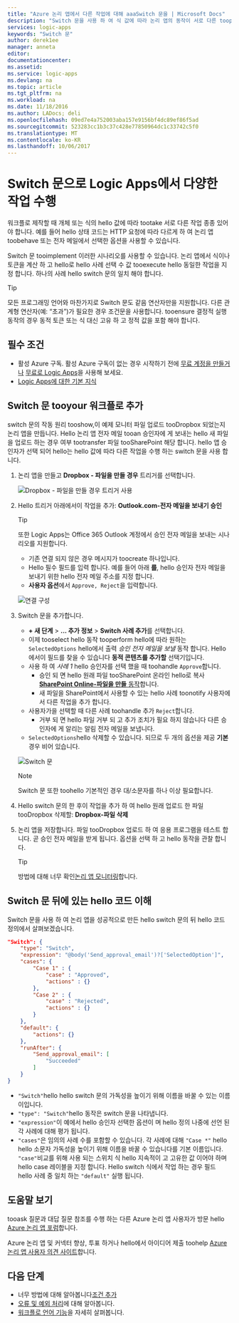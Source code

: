 ```yaml
---
title: "Azure 논리 앱에서 다른 작업에 대해 aaaSwitch 문을 | Microsoft Docs"
description: "Switch 문을 사용 하 여 식 값에 따라 논리 앱의 동작이 서로 다른 tooperform 선택"
services: logic-apps
keywords: "Switch 문"
author: derek1ee
manager: anneta
editor: 
documentationcenter: 
ms.assetid: 
ms.service: logic-apps
ms.devlang: na
ms.topic: article
ms.tgt_pltfrm: na
ms.workload: na
ms.date: 11/18/2016
ms.author: LADocs; deli
ms.openlocfilehash: 09ed7e4a752003aba157e9156bf4dc89ef86f5ad
ms.sourcegitcommit: 523283cc1b3c37c428e77850964dc1c33742c5f0
ms.translationtype: MT
ms.contentlocale: ko-KR
ms.lasthandoff: 10/06/2017
---
```

# <a name="perform-different-actions-in-logic-apps-with-a-switch-statement"></a>Switch 문으로 Logic Apps에서 다양한 작업 수행

워크플로 제작할 때 개체 또는 식의 hello 값에 따라 tootake 서로 다른 작업 종종 있어야 합니다. 예를 들어 hello 상태 코드는 HTTP 요청에 따라 다르게 하 여 논리 앱 toobehave 또는 전자 메일에서 선택한 옵션을 사용할 수 있습니다.

Switch 문 tooimplement 이러한 시나리오를 사용할 수 있습니다. 논리 앱에서 식이나 토큰을 계산 하 고 hello로 hello 사례 선택 수 값 tooexecute hello 동일한 작업을 지정 합니다. 하나의 사례 hello switch 문의 일치 해야 합니다.

> [!TIP]
> 모든 프로그래밍 언어와 마찬가지로 Switch 문도 같음 연산자만을 지원합니다. 다른 관계형 연산자(예: “초과”)가 필요한 경우 조건문을 사용합니다.
> tooensure 결정적 실행 동작의 경우 동적 토큰 또는 식 대신 고유 하 고 정적 값을 포함 해야 합니다.

## <a name="prerequisites"></a>필수 조건

- 활성 Azure 구독. 활성 Azure 구독이 없는 경우 시작하기 전에 [무료 계정을 만들거나](https://azure.microsoft.com/free/) [무료로 Logic Apps](https://tryappservice.azure.com/)을 사용해 보세요.
- [Logic Apps에 대한 기본 지식](logic-apps-what-are-logic-apps.md)

## <a name="add-a-switch-statement-tooyour-workflow"></a>Switch 문 tooyour 워크플로 추가

switch 문의 작동 원리 tooshow,이 예제 모니터 파일 업로드 tooDropbox 되었는지 논리 앱을 만듭니다. Hello 논리 앱 전자 메일 tooan 승인자에 게 보내는 hello 새 파일을 업로드 하는 경우 여부 tootransfer 파일 tooSharePoint 해당 합니다. hello 앱 승인자가 선택 되어 hello는 hello 값에 따라 다른 작업을 수행 하는 switch 문을 사용 합니다.

1. 논리 앱을 만들고 **Dropbox - 파일을 만들 경우** 트리거를 선택합니다.

   ![Dropbox - 파일을 만들 경우 트리거 사용](./media/logic-apps-switch-case/dropbox-trigger.jpg)

2. Hello 트리거 아래에서이 작업을 추가: **Outlook.com-전자 메일을 보내기 승인**

   > [!TIP]
   > 또한 Logic Apps는 Office 365 Outlook 계정에서 승인 전자 메일을 보내는 시나리오를 지원합니다.

   - 기존 연결 되지 않은 경우 메시지가 toocreate 하나입니다.
   - Hello 필수 필드를 입력 합니다. 예를 들어 아래 **를**, hello 승인자 전자 메일을 보내기 위한 hello 전자 메일 주소를 지정 합니다.
   - **사용자 옵션**에서 `Approve, Reject`을 입력합니다.

   ![연결 구성](./media/logic-apps-switch-case/send-approval-email-action.jpg)

3. Switch 문을 추가합니다.

   - **+ 새 단계** > **... 추가 정보** > **Switch 사례 추가**를 선택합니다. 
   - 이제 tooselect hello 동작 tooperform hello에 따라 원하는 `SelectedOptions` hello에서 출력 *승인 전자 메일을 보낼* 동작 합니다. 
   Hello에서이 필드를 찾을 수 있습니다 **동적 콘텐츠를 추가할** 선택기입니다.
   - 사용 하 여 *사례 1* hello 승인자를 선택 했을 때 toohandle `Approve`합니다.
     - 승인 되 면 hello 원래 파일 tooSharePoint 온라인 hello로 복사 [ **SharePoint Online-파일을 만들** 동작](../connectors/connectors-create-api-sharepointonline.md)합니다.
     - 새 파일을 SharePoint에서 사용할 수 있는 hello 사례 toonotify 사용자에서 다른 작업을 추가 합니다.
   - 사용자가을 선택할 때 다른 사례 toohandle 추가 `Reject`합니다.
     - 거부 되 면 hello 파일 거부 되 고 추가 조치가 필요 하지 않습니다 다른 승인자에 게 알리는 알림 전자 메일을 보냅니다.
   - `SelectedOptions`hello 삭제할 수 있습니다. 되므로 두 개의 옵션을 제공 **기본** 경우 비어 있습니다.

   ![Switch 문](./media/logic-apps-switch-case/switch.jpg)

   > [!NOTE]
   > Switch 문 또한 toohello 기본적인 경우 대/소문자를 하나 이상 필요합니다.

4. Hello switch 문의 한 후이 작업을 추가 하 여 hello 원래 업로드 한 파일 tooDropbox 삭제할: **Dropbox-파일 삭제**

5. 논리 앱을 저장합니다. 파일 tooDropbox 업로드 하 여 응용 프로그램을 테스트 합니다. 곧 승인 전자 메일을 받게 됩니다. 옵션을 선택 하 고 hello 동작을 관찰 합니다.

   > [!TIP]
   > 방법에 대해 너무 확인[논리 앱 모니터링](logic-apps-monitor-your-logic-apps.md)합니다.

## <a name="understand-hello-code-behind-switch-statements"></a>Switch 문 뒤에 있는 hello 코드 이해

Switch 문을 사용 하 여 논리 앱을 성공적으로 만든 hello switch 문의 뒤 hello 코드 정의에서 살펴보겠습니다.

```json
"Switch": {
    "type": "Switch",
    "expression": "@body('Send_approval_email')?['SelectedOption']",
    "cases": {
        "Case 1" : {
            "case" : "Approved",
            "actions" : {}
        },
        "Case 2" : {
            "case" : "Rejected",
            "actions" : {}
        }
    },
    "default": {
        "actions": {}
    },
    "runAfter": {
        "Send_approval_email": [
            "Succeeded"
        ]
    }
}
```

* `"Switch"`hello hello switch 문의 가독성을 높이기 위해 이름을 바꿀 수 있는 이름이입니다. 
* `"type": "Switch"`hello 동작은 switch 문을 나타냅니다. 
* `"expression"`이 예에서 hello 승인자 선택한 옵션이 며 hello 정의 나중에 선언 된 각 사례에 대해 평가 됩니다. 
* `"cases"`은 임의의 사례 수를 포함할 수 있습니다. 각 사례에 대해 `"Case *"` hello hello 소문자 가독성을 높이기 위해 이름을 바꿀 수 있습니다를 기본 이름입니다. 
`"case"`비교를 위해 사용 되는 스위치 식 hello 지속적이 고 고유한 값 이어야 하며 hello case 레이블을 지정 합니다. Hello switch 식에서 작업 하는 경우 필드 hello 사례 중 일치 하는 `"default"` 실행 됩니다.

## <a name="get-help"></a>도움말 보기

tooask 질문과 대답 질문 참조를 수행 하는 다른 Azure 논리 앱 사용자가 방문 hello [Azure 논리 앱 포럼](https://social.msdn.microsoft.com/Forums/en-US/home?forum=azurelogicapps)합니다.

Azure 논리 앱 및 커넥터 향상, 투표 하거나 hello에서 아이디어 제출 toohelp [Azure 논리 앱 사용자 의견 사이트](http://aka.ms/logicapps-wish)합니다.

## <a name="next-steps"></a>다음 단계

- 너무 방법에 대해 알아봅니다[조건 추가](logic-apps-use-logic-app-features.md)
- [오류 및 예외 처리](logic-apps-exception-handling.md)에 대해 알아봅니다.
- [워크플로 언어 기능](logic-apps-author-definitions.md)을 자세히 살펴봅니다.